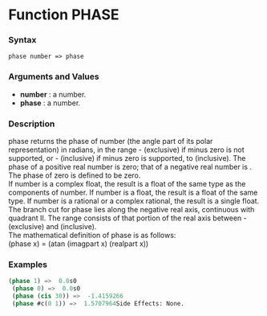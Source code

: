 <!-- Generated on 05/10/2020 by https://github.com/anto2oo/clhs-evolved -->

# Function PHASE

### Syntax
`phase number => phase`  


### Arguments and Values
- **number** : a number.   
- **phase** : a number.   


### Description
phase returns the phase of number (the angle part of its polar representation) in radians, in the range  -<PI> (exclusive) if minus zero is not supported, or -<PI> (inclusive) if minus zero is supported,  to <PI> (inclusive). The phase of a positive  real  number is zero; that of a negative  real  number is <PI>. The phase of zero is defined to be zero.  
If number is a complex float, the result is a float of the same type as the components of number. If number is a float, the result is a float of the same type. If number is a rational or a complex rational, the result is a single float.  
The branch cut for phase lies along the negative real axis, continuous with quadrant II. The range consists of that portion of the real axis between -<PI> (exclusive) and <PI> (inclusive).  
 The mathematical definition of phase is as follows:  
(phase x) = (atan (imagpart x) (realpart x))



### Examples
```lisp 
(phase 1) =>  0.0s0
 (phase 0) =>  0.0s0
 (phase (cis 30)) =>  -1.4159266
 (phase #c(0 1)) =>  1.5707964Side Effects: None.
```
